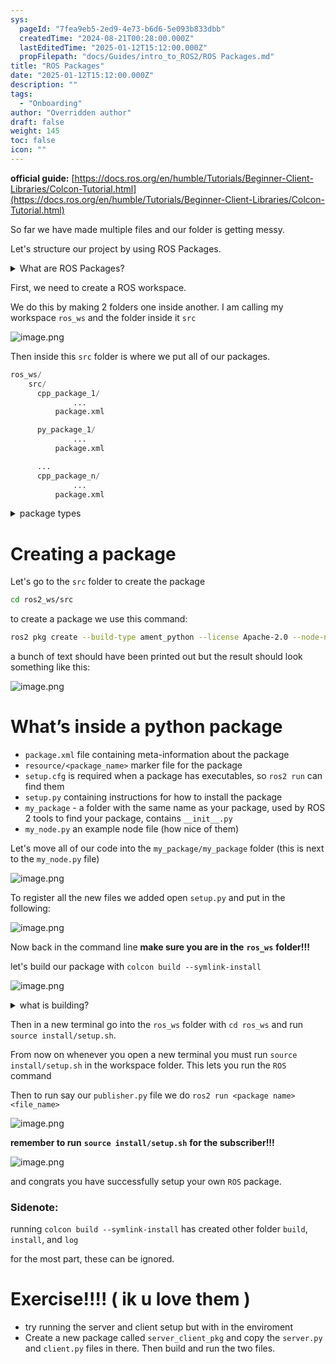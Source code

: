 ```yaml
---
sys:
  pageId: "7fea9eb5-2ed9-4e73-b6d6-5e093b833dbb"
  createdTime: "2024-08-21T00:28:00.000Z"
  lastEditedTime: "2025-01-12T15:12:00.000Z"
  propFilepath: "docs/Guides/intro_to_ROS2/ROS Packages.md"
title: "ROS Packages"
date: "2025-01-12T15:12:00.000Z"
description: ""
tags:
  - "Onboarding"
author: "Overridden author"
draft: false
weight: 145
toc: false
icon: ""
---
```


**official guide:** [https://docs.ros.org/en/humble/Tutorials/Beginner-Client-Libraries/Colcon-Tutorial.html](https://docs.ros.org/en/humble/Tutorials/Beginner-Client-Libraries/Colcon-Tutorial.html)

So far we have made multiple files and our folder is getting messy.

Let's structure our project by using ROS Packages.

<details>

<summary>What are ROS Packages?</summary>

ROS Packages are, as the name implies, packages of code that are highly sharable between ROS developers.

They consist of a folder, `package.xml` file, and source code

```python
      cpp_package_1/
		      ... imagine much code files here ..
          package.xml
```

</details>

First, we need to create a ROS workspace.

We do this by making 2 folders one inside another. I am calling my workspace `ros_ws` and the folder inside it `src`

![image.png](https://prod-files-secure.s3.us-west-2.amazonaws.com/d518164a-d88e-44d1-a4ee-3adb3bd8bce0/70706947-fd18-4537-a67b-e12946812d31/image.png?X-Amz-Algorithm=AWS4-HMAC-SHA256&X-Amz-Content-Sha256=UNSIGNED-PAYLOAD&X-Amz-Credential=ASIAZI2LB466VCLW2RKI%2F20250226%2Fus-west-2%2Fs3%2Faws4_request&X-Amz-Date=20250226T061212Z&X-Amz-Expires=3600&X-Amz-Security-Token=IQoJb3JpZ2luX2VjEBsaCXVzLXdlc3QtMiJHMEUCIQDISlgg7CthKrVC%2B%2FYnqReympGYqwo%2BEQKGx1r9KukPTQIgBbXBkrH6ogo%2FcNSbtBWdwmzxu7Zrm0fSzwVlMjXyufsq%2FwMIVBAAGgw2Mzc0MjMxODM4MDUiDDstE6pZbAZLIN8jiircAyoKCGLJbNb3CEnRCudnm8LKHV%2F%2Bu3%2BVUN1Q7x3npEYsbAO85vqhLgBiQ3BmfGJKeGVJ%2F4HTbu0BjVpBvSZuu3eu%2FOVaxoanGy6pf3wMwvZsTaOb07vlIE5zeXv4UnBlWXHF3MDGBp0GP9B9iBBIv6PyYHHE3YYf%2B%2BBhGB5VQuV97JFEO7BOtIPKxBrrrMy4MppA6jlouUwNEUzVJAnpRl0I92MYha7o%2FiEc3mUkk1XvT%2FppxZvR4wjHQEW%2B1H95UC8nzSTUqw%2BthAV5gyvlzEKUZW9AFBakYqoIWaKaKoskNPvK8TXPdQOWeBod63%2B9UcF%2FXrYRLwb25HRhWmWTT10uMSEpX8fw%2B9TI%2FvT3b9j8Q69ZAG3Z%2BynsUt%2BlDHK5ieGsytc1s1qsSe4FCr%2FSpvB1MOX0uWTDijS%2BM2vTmgfkIlkoE7gDsKknB8pT1%2FVR10yurck1gj%2BOZ%2F7AvDfpWVNuk%2F2620FXUOOFbpCpR7SjoAsf%2FwUWcipON7mKiWmBpr%2BIftu%2FHgmKNsVYm6bhsIkPeg6va2tWqvmOzk%2Bv0P4RdH%2BJsVAD99GLLJMrkn8iZn8nWPbgYqUZ4TilT1l5JZE%2Be08Xxttt0I2xh049F%2FkVYfWkN3f28vRTSqmFMM37%2Bb0GOqUBGZrBLBtHYFpdtzWJ9baif1BZjNaNrtyzhcw6jgYUSNSi8XskKFpfSebc5YvxWI%2FMlIbn7l724PqKXNBsr0OqoZEA6MB%2FlMJOo9t%2Fk2lH6prNaTf1D4MerqCMuNtZ48x7CFqaUAo4H0EXxwA6VZdyXqS%2FaSC8GjOW%2F2%2Fsi2robK3WmRe7EhFHkRgJjfllUzivvm7ULi1wY3rw2yYbMF7a79CCoqpn&X-Amz-Signature=b0e0dc5ce453bca64bc172242bb3c58b0d16f5bcbf6733f87199a464904e465e&X-Amz-SignedHeaders=host&x-id=GetObject)

Then inside this `src` folder is where we put all of our packages.

```python
ros_ws/
    src/
      cpp_package_1/
		      ...
          package.xml

      py_package_1/
		      ...
          package.xml

      ...
      cpp_package_n/
		      ...
          package.xml

```

<details>

<summary>package types</summary>

packages can be either `C++` or python.

the intern file structure is different for each but for this guide we will stick to creating python packages

</details>

# Creating a package

Let's go to the `src` folder to create the package

```bash
cd ros2_ws/src
```

to create a package we use this command:

```bash
ros2 pkg create --build-type ament_python --license Apache-2.0 --node-name my_node my_package
```

a bunch of text should have been printed out but the result should look something like this:

![image.png](https://prod-files-secure.s3.us-west-2.amazonaws.com/d518164a-d88e-44d1-a4ee-3adb3bd8bce0/e6cf1e3f-8512-4a3e-b131-079f800bf3e8/image.png?X-Amz-Algorithm=AWS4-HMAC-SHA256&X-Amz-Content-Sha256=UNSIGNED-PAYLOAD&X-Amz-Credential=ASIAZI2LB466VCLW2RKI%2F20250226%2Fus-west-2%2Fs3%2Faws4_request&X-Amz-Date=20250226T061212Z&X-Amz-Expires=3600&X-Amz-Security-Token=IQoJb3JpZ2luX2VjEBsaCXVzLXdlc3QtMiJHMEUCIQDISlgg7CthKrVC%2B%2FYnqReympGYqwo%2BEQKGx1r9KukPTQIgBbXBkrH6ogo%2FcNSbtBWdwmzxu7Zrm0fSzwVlMjXyufsq%2FwMIVBAAGgw2Mzc0MjMxODM4MDUiDDstE6pZbAZLIN8jiircAyoKCGLJbNb3CEnRCudnm8LKHV%2F%2Bu3%2BVUN1Q7x3npEYsbAO85vqhLgBiQ3BmfGJKeGVJ%2F4HTbu0BjVpBvSZuu3eu%2FOVaxoanGy6pf3wMwvZsTaOb07vlIE5zeXv4UnBlWXHF3MDGBp0GP9B9iBBIv6PyYHHE3YYf%2B%2BBhGB5VQuV97JFEO7BOtIPKxBrrrMy4MppA6jlouUwNEUzVJAnpRl0I92MYha7o%2FiEc3mUkk1XvT%2FppxZvR4wjHQEW%2B1H95UC8nzSTUqw%2BthAV5gyvlzEKUZW9AFBakYqoIWaKaKoskNPvK8TXPdQOWeBod63%2B9UcF%2FXrYRLwb25HRhWmWTT10uMSEpX8fw%2B9TI%2FvT3b9j8Q69ZAG3Z%2BynsUt%2BlDHK5ieGsytc1s1qsSe4FCr%2FSpvB1MOX0uWTDijS%2BM2vTmgfkIlkoE7gDsKknB8pT1%2FVR10yurck1gj%2BOZ%2F7AvDfpWVNuk%2F2620FXUOOFbpCpR7SjoAsf%2FwUWcipON7mKiWmBpr%2BIftu%2FHgmKNsVYm6bhsIkPeg6va2tWqvmOzk%2Bv0P4RdH%2BJsVAD99GLLJMrkn8iZn8nWPbgYqUZ4TilT1l5JZE%2Be08Xxttt0I2xh049F%2FkVYfWkN3f28vRTSqmFMM37%2Bb0GOqUBGZrBLBtHYFpdtzWJ9baif1BZjNaNrtyzhcw6jgYUSNSi8XskKFpfSebc5YvxWI%2FMlIbn7l724PqKXNBsr0OqoZEA6MB%2FlMJOo9t%2Fk2lH6prNaTf1D4MerqCMuNtZ48x7CFqaUAo4H0EXxwA6VZdyXqS%2FaSC8GjOW%2F2%2Fsi2robK3WmRe7EhFHkRgJjfllUzivvm7ULi1wY3rw2yYbMF7a79CCoqpn&X-Amz-Signature=f6b828863080429662895c3ea5ae7d5aadfdd360518d7eb6c05a1d25a61b4482&X-Amz-SignedHeaders=host&x-id=GetObject)

# What’s inside a python package

- `package.xml` file containing meta-information about the package
- `resource/<package_name>` marker file for the package
- `setup.cfg` is required when a package has executables, so `ros2 run` can find them
- `setup.py` containing instructions for how to install the package
- `my_package` - a folder with the same name as your package, used by ROS 2 tools to find your package, contains `__init__.py`
- `my_node.py` an example node file (how nice of them)

Let's move all of our code into the `my_package/my_package` folder (this is next to the `my_node.py` file)

![image.png](https://prod-files-secure.s3.us-west-2.amazonaws.com/d518164a-d88e-44d1-a4ee-3adb3bd8bce0/9ce58f11-0da9-4d3e-b86d-506a9685d378/image.png?X-Amz-Algorithm=AWS4-HMAC-SHA256&X-Amz-Content-Sha256=UNSIGNED-PAYLOAD&X-Amz-Credential=ASIAZI2LB466VCLW2RKI%2F20250226%2Fus-west-2%2Fs3%2Faws4_request&X-Amz-Date=20250226T061212Z&X-Amz-Expires=3600&X-Amz-Security-Token=IQoJb3JpZ2luX2VjEBsaCXVzLXdlc3QtMiJHMEUCIQDISlgg7CthKrVC%2B%2FYnqReympGYqwo%2BEQKGx1r9KukPTQIgBbXBkrH6ogo%2FcNSbtBWdwmzxu7Zrm0fSzwVlMjXyufsq%2FwMIVBAAGgw2Mzc0MjMxODM4MDUiDDstE6pZbAZLIN8jiircAyoKCGLJbNb3CEnRCudnm8LKHV%2F%2Bu3%2BVUN1Q7x3npEYsbAO85vqhLgBiQ3BmfGJKeGVJ%2F4HTbu0BjVpBvSZuu3eu%2FOVaxoanGy6pf3wMwvZsTaOb07vlIE5zeXv4UnBlWXHF3MDGBp0GP9B9iBBIv6PyYHHE3YYf%2B%2BBhGB5VQuV97JFEO7BOtIPKxBrrrMy4MppA6jlouUwNEUzVJAnpRl0I92MYha7o%2FiEc3mUkk1XvT%2FppxZvR4wjHQEW%2B1H95UC8nzSTUqw%2BthAV5gyvlzEKUZW9AFBakYqoIWaKaKoskNPvK8TXPdQOWeBod63%2B9UcF%2FXrYRLwb25HRhWmWTT10uMSEpX8fw%2B9TI%2FvT3b9j8Q69ZAG3Z%2BynsUt%2BlDHK5ieGsytc1s1qsSe4FCr%2FSpvB1MOX0uWTDijS%2BM2vTmgfkIlkoE7gDsKknB8pT1%2FVR10yurck1gj%2BOZ%2F7AvDfpWVNuk%2F2620FXUOOFbpCpR7SjoAsf%2FwUWcipON7mKiWmBpr%2BIftu%2FHgmKNsVYm6bhsIkPeg6va2tWqvmOzk%2Bv0P4RdH%2BJsVAD99GLLJMrkn8iZn8nWPbgYqUZ4TilT1l5JZE%2Be08Xxttt0I2xh049F%2FkVYfWkN3f28vRTSqmFMM37%2Bb0GOqUBGZrBLBtHYFpdtzWJ9baif1BZjNaNrtyzhcw6jgYUSNSi8XskKFpfSebc5YvxWI%2FMlIbn7l724PqKXNBsr0OqoZEA6MB%2FlMJOo9t%2Fk2lH6prNaTf1D4MerqCMuNtZ48x7CFqaUAo4H0EXxwA6VZdyXqS%2FaSC8GjOW%2F2%2Fsi2robK3WmRe7EhFHkRgJjfllUzivvm7ULi1wY3rw2yYbMF7a79CCoqpn&X-Amz-Signature=3344ce2f7c62316cc0934c7b14868bbe24c29310919c4c2bd3221805b1bae7ca&X-Amz-SignedHeaders=host&x-id=GetObject)

To register all the new files we added open `setup.py` and put in the following:

![image.png](https://prod-files-secure.s3.us-west-2.amazonaws.com/d518164a-d88e-44d1-a4ee-3adb3bd8bce0/1cd7c262-4cae-4496-9d75-c178537d24a2/image.png?X-Amz-Algorithm=AWS4-HMAC-SHA256&X-Amz-Content-Sha256=UNSIGNED-PAYLOAD&X-Amz-Credential=ASIAZI2LB466VCLW2RKI%2F20250226%2Fus-west-2%2Fs3%2Faws4_request&X-Amz-Date=20250226T061212Z&X-Amz-Expires=3600&X-Amz-Security-Token=IQoJb3JpZ2luX2VjEBsaCXVzLXdlc3QtMiJHMEUCIQDISlgg7CthKrVC%2B%2FYnqReympGYqwo%2BEQKGx1r9KukPTQIgBbXBkrH6ogo%2FcNSbtBWdwmzxu7Zrm0fSzwVlMjXyufsq%2FwMIVBAAGgw2Mzc0MjMxODM4MDUiDDstE6pZbAZLIN8jiircAyoKCGLJbNb3CEnRCudnm8LKHV%2F%2Bu3%2BVUN1Q7x3npEYsbAO85vqhLgBiQ3BmfGJKeGVJ%2F4HTbu0BjVpBvSZuu3eu%2FOVaxoanGy6pf3wMwvZsTaOb07vlIE5zeXv4UnBlWXHF3MDGBp0GP9B9iBBIv6PyYHHE3YYf%2B%2BBhGB5VQuV97JFEO7BOtIPKxBrrrMy4MppA6jlouUwNEUzVJAnpRl0I92MYha7o%2FiEc3mUkk1XvT%2FppxZvR4wjHQEW%2B1H95UC8nzSTUqw%2BthAV5gyvlzEKUZW9AFBakYqoIWaKaKoskNPvK8TXPdQOWeBod63%2B9UcF%2FXrYRLwb25HRhWmWTT10uMSEpX8fw%2B9TI%2FvT3b9j8Q69ZAG3Z%2BynsUt%2BlDHK5ieGsytc1s1qsSe4FCr%2FSpvB1MOX0uWTDijS%2BM2vTmgfkIlkoE7gDsKknB8pT1%2FVR10yurck1gj%2BOZ%2F7AvDfpWVNuk%2F2620FXUOOFbpCpR7SjoAsf%2FwUWcipON7mKiWmBpr%2BIftu%2FHgmKNsVYm6bhsIkPeg6va2tWqvmOzk%2Bv0P4RdH%2BJsVAD99GLLJMrkn8iZn8nWPbgYqUZ4TilT1l5JZE%2Be08Xxttt0I2xh049F%2FkVYfWkN3f28vRTSqmFMM37%2Bb0GOqUBGZrBLBtHYFpdtzWJ9baif1BZjNaNrtyzhcw6jgYUSNSi8XskKFpfSebc5YvxWI%2FMlIbn7l724PqKXNBsr0OqoZEA6MB%2FlMJOo9t%2Fk2lH6prNaTf1D4MerqCMuNtZ48x7CFqaUAo4H0EXxwA6VZdyXqS%2FaSC8GjOW%2F2%2Fsi2robK3WmRe7EhFHkRgJjfllUzivvm7ULi1wY3rw2yYbMF7a79CCoqpn&X-Amz-Signature=fc4bf05092278ec689bda219554299c27800d3c40b80038fcdf517272a984cb5&X-Amz-SignedHeaders=host&x-id=GetObject)

Now back in the command line **make sure you are in the** **`ros_ws`** **folder!!!**

let's build our package with `colcon build --symlink-install`

![image.png](https://prod-files-secure.s3.us-west-2.amazonaws.com/d518164a-d88e-44d1-a4ee-3adb3bd8bce0/2f2a0d27-b173-48fd-b189-5f5c0ce65619/image.png?X-Amz-Algorithm=AWS4-HMAC-SHA256&X-Amz-Content-Sha256=UNSIGNED-PAYLOAD&X-Amz-Credential=ASIAZI2LB466VCLW2RKI%2F20250226%2Fus-west-2%2Fs3%2Faws4_request&X-Amz-Date=20250226T061212Z&X-Amz-Expires=3600&X-Amz-Security-Token=IQoJb3JpZ2luX2VjEBsaCXVzLXdlc3QtMiJHMEUCIQDISlgg7CthKrVC%2B%2FYnqReympGYqwo%2BEQKGx1r9KukPTQIgBbXBkrH6ogo%2FcNSbtBWdwmzxu7Zrm0fSzwVlMjXyufsq%2FwMIVBAAGgw2Mzc0MjMxODM4MDUiDDstE6pZbAZLIN8jiircAyoKCGLJbNb3CEnRCudnm8LKHV%2F%2Bu3%2BVUN1Q7x3npEYsbAO85vqhLgBiQ3BmfGJKeGVJ%2F4HTbu0BjVpBvSZuu3eu%2FOVaxoanGy6pf3wMwvZsTaOb07vlIE5zeXv4UnBlWXHF3MDGBp0GP9B9iBBIv6PyYHHE3YYf%2B%2BBhGB5VQuV97JFEO7BOtIPKxBrrrMy4MppA6jlouUwNEUzVJAnpRl0I92MYha7o%2FiEc3mUkk1XvT%2FppxZvR4wjHQEW%2B1H95UC8nzSTUqw%2BthAV5gyvlzEKUZW9AFBakYqoIWaKaKoskNPvK8TXPdQOWeBod63%2B9UcF%2FXrYRLwb25HRhWmWTT10uMSEpX8fw%2B9TI%2FvT3b9j8Q69ZAG3Z%2BynsUt%2BlDHK5ieGsytc1s1qsSe4FCr%2FSpvB1MOX0uWTDijS%2BM2vTmgfkIlkoE7gDsKknB8pT1%2FVR10yurck1gj%2BOZ%2F7AvDfpWVNuk%2F2620FXUOOFbpCpR7SjoAsf%2FwUWcipON7mKiWmBpr%2BIftu%2FHgmKNsVYm6bhsIkPeg6va2tWqvmOzk%2Bv0P4RdH%2BJsVAD99GLLJMrkn8iZn8nWPbgYqUZ4TilT1l5JZE%2Be08Xxttt0I2xh049F%2FkVYfWkN3f28vRTSqmFMM37%2Bb0GOqUBGZrBLBtHYFpdtzWJ9baif1BZjNaNrtyzhcw6jgYUSNSi8XskKFpfSebc5YvxWI%2FMlIbn7l724PqKXNBsr0OqoZEA6MB%2FlMJOo9t%2Fk2lH6prNaTf1D4MerqCMuNtZ48x7CFqaUAo4H0EXxwA6VZdyXqS%2FaSC8GjOW%2F2%2Fsi2robK3WmRe7EhFHkRgJjfllUzivvm7ULi1wY3rw2yYbMF7a79CCoqpn&X-Amz-Signature=6602d57050f28fadc0f29363642381f38713c492fdbeb469af9a9396b2c67ad5&X-Amz-SignedHeaders=host&x-id=GetObject)

<details>

<summary>what is building?</summary>

if you are a CS major at Rose-Hulman you will learn the answer to this in CSSE132

but TLDR; is it combines all the code files into one program that can be run easily 

</details>

Then in a new terminal go into the `ros_ws` folder with `cd ros_ws` and run `source install/setup.sh`. 

From now on whenever you open a new terminal you must run `source install/setup.sh` in the workspace folder. This lets you run the `ROS` command

Then to run say our `publisher.py` file we do `ros2 run <package name> <file_name>`

![image.png](https://prod-files-secure.s3.us-west-2.amazonaws.com/d518164a-d88e-44d1-a4ee-3adb3bd8bce0/4f4b1219-3a44-4632-aa0a-ce3471699f59/image.png?X-Amz-Algorithm=AWS4-HMAC-SHA256&X-Amz-Content-Sha256=UNSIGNED-PAYLOAD&X-Amz-Credential=ASIAZI2LB466VCLW2RKI%2F20250226%2Fus-west-2%2Fs3%2Faws4_request&X-Amz-Date=20250226T061212Z&X-Amz-Expires=3600&X-Amz-Security-Token=IQoJb3JpZ2luX2VjEBsaCXVzLXdlc3QtMiJHMEUCIQDISlgg7CthKrVC%2B%2FYnqReympGYqwo%2BEQKGx1r9KukPTQIgBbXBkrH6ogo%2FcNSbtBWdwmzxu7Zrm0fSzwVlMjXyufsq%2FwMIVBAAGgw2Mzc0MjMxODM4MDUiDDstE6pZbAZLIN8jiircAyoKCGLJbNb3CEnRCudnm8LKHV%2F%2Bu3%2BVUN1Q7x3npEYsbAO85vqhLgBiQ3BmfGJKeGVJ%2F4HTbu0BjVpBvSZuu3eu%2FOVaxoanGy6pf3wMwvZsTaOb07vlIE5zeXv4UnBlWXHF3MDGBp0GP9B9iBBIv6PyYHHE3YYf%2B%2BBhGB5VQuV97JFEO7BOtIPKxBrrrMy4MppA6jlouUwNEUzVJAnpRl0I92MYha7o%2FiEc3mUkk1XvT%2FppxZvR4wjHQEW%2B1H95UC8nzSTUqw%2BthAV5gyvlzEKUZW9AFBakYqoIWaKaKoskNPvK8TXPdQOWeBod63%2B9UcF%2FXrYRLwb25HRhWmWTT10uMSEpX8fw%2B9TI%2FvT3b9j8Q69ZAG3Z%2BynsUt%2BlDHK5ieGsytc1s1qsSe4FCr%2FSpvB1MOX0uWTDijS%2BM2vTmgfkIlkoE7gDsKknB8pT1%2FVR10yurck1gj%2BOZ%2F7AvDfpWVNuk%2F2620FXUOOFbpCpR7SjoAsf%2FwUWcipON7mKiWmBpr%2BIftu%2FHgmKNsVYm6bhsIkPeg6va2tWqvmOzk%2Bv0P4RdH%2BJsVAD99GLLJMrkn8iZn8nWPbgYqUZ4TilT1l5JZE%2Be08Xxttt0I2xh049F%2FkVYfWkN3f28vRTSqmFMM37%2Bb0GOqUBGZrBLBtHYFpdtzWJ9baif1BZjNaNrtyzhcw6jgYUSNSi8XskKFpfSebc5YvxWI%2FMlIbn7l724PqKXNBsr0OqoZEA6MB%2FlMJOo9t%2Fk2lH6prNaTf1D4MerqCMuNtZ48x7CFqaUAo4H0EXxwA6VZdyXqS%2FaSC8GjOW%2F2%2Fsi2robK3WmRe7EhFHkRgJjfllUzivvm7ULi1wY3rw2yYbMF7a79CCoqpn&X-Amz-Signature=bf0ed07377166fb9581f527e22d646162a34a8dcad0a8fe300c68f5fb942da92&X-Amz-SignedHeaders=host&x-id=GetObject)

**remember to run** **`source install/setup.sh`** **for the subscriber!!!**

![image.png](https://prod-files-secure.s3.us-west-2.amazonaws.com/d518164a-d88e-44d1-a4ee-3adb3bd8bce0/02121119-dad4-49ec-8356-c956108b4243/image.png?X-Amz-Algorithm=AWS4-HMAC-SHA256&X-Amz-Content-Sha256=UNSIGNED-PAYLOAD&X-Amz-Credential=ASIAZI2LB466VCLW2RKI%2F20250226%2Fus-west-2%2Fs3%2Faws4_request&X-Amz-Date=20250226T061212Z&X-Amz-Expires=3600&X-Amz-Security-Token=IQoJb3JpZ2luX2VjEBsaCXVzLXdlc3QtMiJHMEUCIQDISlgg7CthKrVC%2B%2FYnqReympGYqwo%2BEQKGx1r9KukPTQIgBbXBkrH6ogo%2FcNSbtBWdwmzxu7Zrm0fSzwVlMjXyufsq%2FwMIVBAAGgw2Mzc0MjMxODM4MDUiDDstE6pZbAZLIN8jiircAyoKCGLJbNb3CEnRCudnm8LKHV%2F%2Bu3%2BVUN1Q7x3npEYsbAO85vqhLgBiQ3BmfGJKeGVJ%2F4HTbu0BjVpBvSZuu3eu%2FOVaxoanGy6pf3wMwvZsTaOb07vlIE5zeXv4UnBlWXHF3MDGBp0GP9B9iBBIv6PyYHHE3YYf%2B%2BBhGB5VQuV97JFEO7BOtIPKxBrrrMy4MppA6jlouUwNEUzVJAnpRl0I92MYha7o%2FiEc3mUkk1XvT%2FppxZvR4wjHQEW%2B1H95UC8nzSTUqw%2BthAV5gyvlzEKUZW9AFBakYqoIWaKaKoskNPvK8TXPdQOWeBod63%2B9UcF%2FXrYRLwb25HRhWmWTT10uMSEpX8fw%2B9TI%2FvT3b9j8Q69ZAG3Z%2BynsUt%2BlDHK5ieGsytc1s1qsSe4FCr%2FSpvB1MOX0uWTDijS%2BM2vTmgfkIlkoE7gDsKknB8pT1%2FVR10yurck1gj%2BOZ%2F7AvDfpWVNuk%2F2620FXUOOFbpCpR7SjoAsf%2FwUWcipON7mKiWmBpr%2BIftu%2FHgmKNsVYm6bhsIkPeg6va2tWqvmOzk%2Bv0P4RdH%2BJsVAD99GLLJMrkn8iZn8nWPbgYqUZ4TilT1l5JZE%2Be08Xxttt0I2xh049F%2FkVYfWkN3f28vRTSqmFMM37%2Bb0GOqUBGZrBLBtHYFpdtzWJ9baif1BZjNaNrtyzhcw6jgYUSNSi8XskKFpfSebc5YvxWI%2FMlIbn7l724PqKXNBsr0OqoZEA6MB%2FlMJOo9t%2Fk2lH6prNaTf1D4MerqCMuNtZ48x7CFqaUAo4H0EXxwA6VZdyXqS%2FaSC8GjOW%2F2%2Fsi2robK3WmRe7EhFHkRgJjfllUzivvm7ULi1wY3rw2yYbMF7a79CCoqpn&X-Amz-Signature=61c5e6418f65f5d2a5acc0faa1cfd5ca4c3052919ea5eddb5d414eae6bc15019&X-Amz-SignedHeaders=host&x-id=GetObject)

and congrats you have successfully setup your own `ROS` package.

### Sidenote:

running `colcon build --symlink-install` has created other folder `build`, `install`, and `log`

for the most part, these can be ignored.

# Exercise!!!! ( ik u love them )

- try running the server and client setup but with in the enviroment
- Create a new package called `server_client_pkg` and copy the `server.py` and `client.py` files in there. Then build and run the two files.
